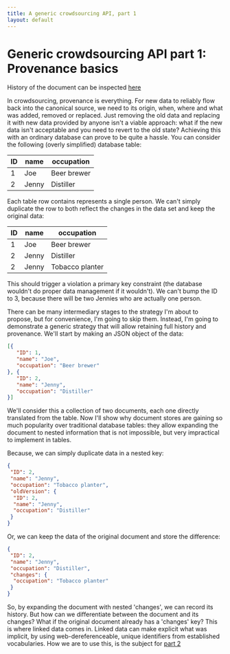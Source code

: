 ```yaml
---
title: A generic crowdsourcing API, part 1
layout: default
---
```


# Generic crowdsourcing API part 1: Provenance basics

History of the document can be inspected [here](https://github.com/reinvantveer/reinvantveer.github.io/commits/master/_posts/2016-05-24-a-generic-crowdsourcing-API-part-1.md)

In crowdsourcing, provenance is everything. For new data to reliably flow back into the canonical source, we need to its origin, when, where and what was added, removed or replaced. Just removing the old data and replacing it with new data provided by anyone isn't a viable approach: what if the new data isn't acceptable and you need to revert to the old state? Achieving this with an ordinary database can prove to be quite a hassle. You can consider the following (overly simplified) database table:

| ID | name | occupation |
| --- | --- | --- |
| 1 | Joe | Beer brewer |
| 2 | Jenny | Distiller |

Each table row contains represents a single person. We can't simply duplicate the row to both reflect the changes in the data set and keep the original data:

| ID | name | occupation |
| --- | --- | --- |
| 1 | Joe | Beer brewer |
| 2 | Jenny | Distiller |
| 2 | Jenny | Tobacco planter |

This should trigger a violation a primary key constraint (the database wouldn't do proper data management if it wouldn't). We can't bump the ID to 3, because there will be two Jennies who are actually one person. 

There can be many intermediary stages to the strategy I'm about to propose, but for convenience, I'm going to skip them. Instead, I'm going to demonstrate a generic strategy that will allow retaining full history and provenance. We'll start by making an JSON object of the data:
 
 ```json
[{
	"ID": 1,
	"name": "Joe",
	"occupation": "Beer brewer"
}, {
	"ID": 2,
	"name": "Jenny",
	"occupation": "Distiller"
}]
```

We'll consider this a collection of two documents, each one directly translated from the table. Now I'll show why document stores are gaining so much popularity over traditional database tables: they allow expanding the document to nested information that is not impossible, but very impractical to implement in tables.

Because, we can simply duplicate data in a nested key:

```json 
{
 "ID": 2,
 "name": "Jenny",
 "occupation": "Tobacco planter",
 "oldVersion": {
  "ID": 2,
  "name": "Jenny",
  "occupation": "Distiller"
 }
}
```

Or, we can keep the data of the original document and store the difference:
```json 
{
 "ID": 2,
 "name": "Jenny",
 "occupation": "Distiller",
 "changes": {
  "occupation": "Tobacco planter"
 }
}
```

So, by expanding the document with nested 'changes', we can record its history. But how can we differentiate between the document and its changes? What if the original document already has a 'changes' key? This is where linked data comes in. Linked data can make explicit what was implicit, by using web-dereferenceable, unique identifiers from established vocabularies. How we are to use this, is the subject for [part 2](http://reinvantveer.github.io/2016/05/27/a-generic-crowdsourcing-API-part-2)
